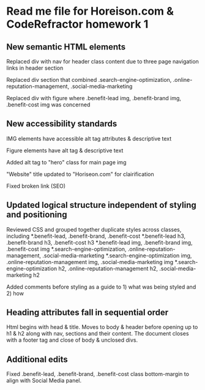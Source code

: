 # Read me file for Horeison.com & CodeRefractor homework 1


## New semantic HTML elements

Replaced div with nav for header class content due to three page navigation links in header section

Replaced div section that combined .search-engine-optimization, .online-reputation-management, .social-media-marketing

Replaced div with figure where .benefit-lead img, .benefit-brand img, .benefit-cost img was concerned


## New accessibility standards

IMG elements have accessible alt tag attributes & descriptive text

Figure elements have alt tag & descriptive text

Added alt tag to "hero" class for main page img

"Website" title updated to "Horiseon.com" for clairification

Fixed broken link (SEO)


## Updated logical structure independent of styling and positioning

Reviewed CSS and grouped together duplicate styles across classes, including
*.benefit-lead, .benefit-brand, .benefit-cost
*.benefit-lead h3, .benefit-brand h3, .benefit-cost h3
*.benefit-lead img, .benefit-brand img, .benefit-cost img
*.search-engine-optimization, .online-reputation-management, .social-media-marketing
*.search-engine-optimization img, .online-reputation-management img, .social-media-marketing img
*.search-engine-optimization h2, .online-reputation-management h2, .social-media-marketing h2

Added comments before styling as a guide to 1) what was being styled and 2) how


## Heading attributes fall in sequential order

Html begins with head & title. Moves to body & header before opening up to h1 & h2 along with nav, sections and their content. The document closes with a footer tag and close of body & unclosed divs.


## Additional edits

Fixed .benefit-lead, .benefit-brand, .benefit-cost class bottom-margin to align with Social Media panel.